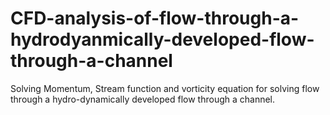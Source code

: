 # CFD-analysis-of-flow-through-a-hydrodyanmically-developed-flow-through-a-channel
Solving Momentum, Stream function and vorticity equation  for solving flow through a hydro-dynamically developed flow through a channel.
